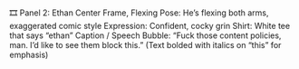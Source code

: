 🎞️ Panel 2: Ethan Center Frame, Flexing
Pose: He’s flexing both arms, exaggerated comic style
Expression: Confident, cocky grin
Shirt: White tee that says “ethan”
Caption / Speech Bubble:
“Fuck those content policies, man. I’d like to see them block this.”
(Text bolded with italics on “this” for emphasis)
